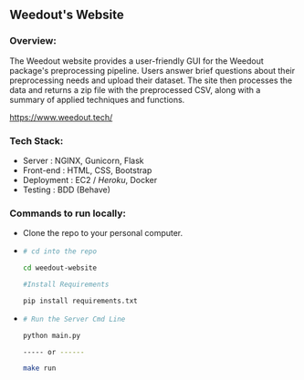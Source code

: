 ## Weedout's Website


### Overview:
The Weedout website provides a user-friendly GUI for the Weedout package's preprocessing pipeline. Users answer brief questions about their preprocessing needs and upload their dataset. The site then processes the data and returns a zip file with the preprocessed CSV, along with a summary of applied techniques and functions.

https://www.weedout.tech/

### Tech Stack:
- Server : NGINX, Gunicorn, Flask
- Front-end : HTML, CSS, Bootstrap
- Deployment : EC2 / _Heroku_, Docker
- Testing : BDD (Behave)

### Commands to run locally:
- Clone the repo to your personal computer.
- ```bash
  # cd into the repo
  
  cd weedout-website
  
  #Install Requirements
  
  pip install requirements.txt
  
  ```
- ```bash
  # Run the Server Cmd Line
  
  python main.py

  ----- or ------

  make run
  
  ```




